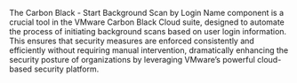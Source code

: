 The Carbon Black - Start Background Scan by Login Name component is a crucial tool in the VMware Carbon Black Cloud suite, designed to automate the process of initiating background scans based on user login information. This ensures that security measures are enforced consistently and efficiently without requiring manual intervention, dramatically enhancing the security posture of organizations by leveraging VMware’s powerful cloud-based security platform.
